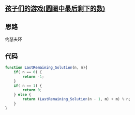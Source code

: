 ## [孩子们的游戏(圆圈中最后剩下的数)](https://www.nowcoder.com/practice/f78a359491e64a50bce2d89cff857eb6?tpId=13&tqId=11199&tPage=3&rp=3&ru=%2Fta%2Fcoding-interviews&qru=%2Fta%2Fcoding-interviews%2Fquestion-ranking)

## 思路
约瑟夫环

## 代码

```js
function LastRemaining_Solution(n, m){
    if( n == 0) {
        return -1;
    }
    if( n == 1) {
        return 0;
    } else {
        return (LastRemaining_Solution(n - 1, m) + m) % n;
    }
}
```
